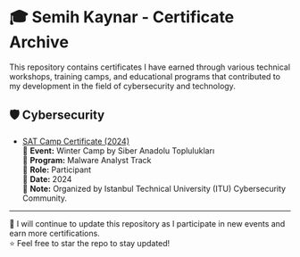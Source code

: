 # 🎓 Semih Kaynar - Certificate Archive

This repository contains certificates I have earned through various technical workshops, training camps, and educational programs that contributed to my development in the field of cybersecurity and technology.

## 🛡️ Cybersecurity

- [SAT Camp Certificate (2024)](./CyberSecurity/SAT-Kampi-2024.pdf)  
  🔹 **Event:** Winter Camp by Siber Anadolu Toplulukları  
  🔹 **Program:** Malware Analyst Track  
  🔹 **Role:** Participant  
  🔹 **Date:** 2024  
  🔹 **Note:** Organized by Istanbul Technical University (ITU) Cybersecurity Community.

---

📁 I will continue to update this repository as I participate in new events and earn more certifications.  
⭐ Feel free to star the repo to stay updated!
